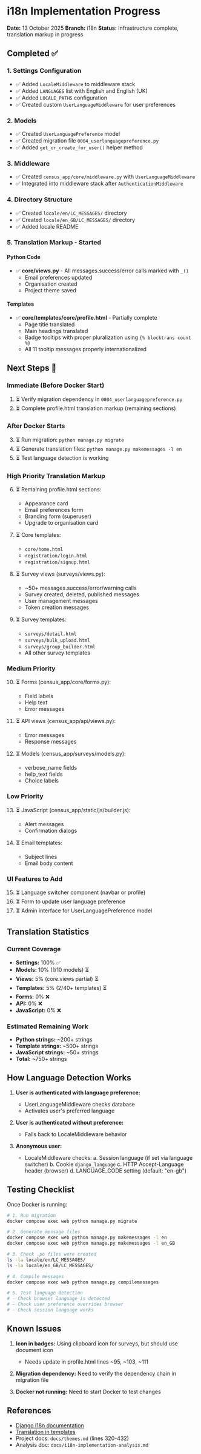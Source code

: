# i18n Implementation Progress

**Date:** 13 October 2025
**Branch:** i18n
**Status:** Infrastructure complete, translation markup in progress

## Completed ✅

### 1. Settings Configuration
- ✅ Added `LocaleMiddleware` to middleware stack
- ✅ Added `LANGUAGES` list with English and English (UK)
- ✅ Added `LOCALE_PATHS` configuration
- ✅ Created custom `UserLanguageMiddleware` for user preferences

### 2. Models
- ✅ Created `UserLanguagePreference` model
- ✅ Created migration file `0004_userlanguagepreference.py`
- ✅ Added `get_or_create_for_user()` helper method

### 3. Middleware
- ✅ Created `census_app/core/middleware.py` with `UserLanguageMiddleware`
- ✅ Integrated into middleware stack after `AuthenticationMiddleware`

### 4. Directory Structure
- ✅ Created `locale/en/LC_MESSAGES/` directory
- ✅ Created `locale/en_GB/LC_MESSAGES/` directory
- ✅ Added locale README

### 5. Translation Markup - Started

#### Python Code
- ✅ **core/views.py** - All messages.success/error calls marked with `_()`
  - Email preferences updated
  - Organisation created
  - Project theme saved

#### Templates
- ✅ **core/templates/core/profile.html** - Partially complete
  - Page title translated
  - Main headings translated
  - Badge tooltips with proper pluralization using `{% blocktrans count %}`
  - All 11 tooltip messages properly internationalized

## Next Steps 🚀

### Immediate (Before Docker Start)
1. ⏳ Verify migration dependency in `0004_userlanguagepreference.py`
2. ⏳ Complete profile.html translation markup (remaining sections)

### After Docker Starts
3. ⏳ Run migration: `python manage.py migrate`
4. ⏳ Generate translation files: `python manage.py makemessages -l en`
5. ⏳ Test language detection is working

### High Priority Translation Markup
6. ⏳ Remaining profile.html sections:
   - Appearance card
   - Email preferences form
   - Branding form (superuser)
   - Upgrade to organisation card

7. ⏳ Core templates:
   - `core/home.html`
   - `registration/login.html`
   - `registration/signup.html`

8. ⏳ Survey views (surveys/views.py):
   - ~50+ messages.success/error/warning calls
   - Survey created, deleted, published messages
   - User management messages
   - Token creation messages

9. ⏳ Survey templates:
   - `surveys/detail.html`
   - `surveys/bulk_upload.html`
   - `surveys/group_builder.html`
   - All other survey templates

### Medium Priority
10. ⏳ Forms (census_app/core/forms.py):
    - Field labels
    - Help text
    - Error messages

11. ⏳ API views (census_app/api/views.py):
    - Error messages
    - Response messages

12. ⏳ Models (census_app/surveys/models.py):
    - verbose_name fields
    - help_text fields
    - Choice labels

### Low Priority
13. ⏳ JavaScript (census_app/static/js/builder.js):
    - Alert messages
    - Confirmation dialogs

14. ⏳ Email templates:
    - Subject lines
    - Email body content

### UI Features to Add
15. ⏳ Language switcher component (navbar or profile)
16. ⏳ Form to update user language preference
17. ⏳ Admin interface for UserLanguagePreference model

## Translation Statistics

### Current Coverage
- **Settings:** 100% ✅
- **Models:** 10% (1/10 models) ⏳
- **Views:** 5% (core.views partial) ⏳
- **Templates:** 5% (2/40+ templates) ⏳
- **Forms:** 0% ❌
- **API:** 0% ❌
- **JavaScript:** 0% ❌

### Estimated Remaining Work
- **Python strings:** ~200+ strings
- **Template strings:** ~500+ strings
- **JavaScript strings:** ~50+ strings
- **Total:** ~750+ strings

## How Language Detection Works

1. **User is authenticated with language preference:**
   - UserLanguageMiddleware checks database
   - Activates user's preferred language

2. **User is authenticated without preference:**
   - Falls back to LocaleMiddleware behavior

3. **Anonymous user:**
   - LocaleMiddleware checks:
     a. Session language (if set via language switcher)
     b. Cookie `django_language`
     c. HTTP Accept-Language header (browser)
     d. LANGUAGE_CODE setting (default: "en-gb")

## Testing Checklist

Once Docker is running:

```bash
# 1. Run migration
docker compose exec web python manage.py migrate

# 2. Generate message files
docker compose exec web python manage.py makemessages -l en
docker compose exec web python manage.py makemessages -l en_GB

# 3. Check .po files were created
ls -la locale/en/LC_MESSAGES/
ls -la locale/en_GB/LC_MESSAGES/

# 4. Compile messages
docker compose exec web python manage.py compilemessages

# 5. Test language detection
# - Check browser language is detected
# - Check user preference overrides browser
# - Check session language works
```

## Known Issues

1. **Icon in badges:** Using clipboard icon for surveys, but should use document icon
   - Needs update in profile.html lines ~95, ~103, ~111

2. **Migration dependency:** Need to verify the dependency chain in migration file

3. **Docker not running:** Need to start Docker to test changes

## References

- [Django i18n documentation](https://docs.djangoproject.com/en/5.2/topics/i18n/)
- [Translation in templates](https://docs.djangoproject.com/en/5.2/topics/i18n/translation/#internationalization-in-template-code)
- Project docs: `docs/themes.md` (lines 320-432)
- Analysis doc: `docs/i18n-implementation-analysis.md`
